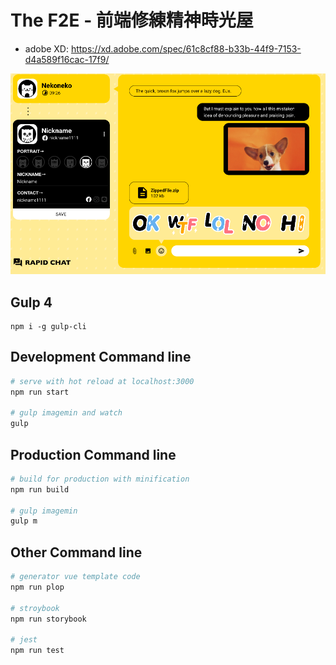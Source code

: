 # The F2E - 前端修練精神時光屋

- adobe XD: https://xd.adobe.com/spec/61c8cf88-b33b-44f9-7153-d4a589f16cac-17f9/

![snapshot png](snapshot.png)


## Gulp 4
``` base
npm i -g gulp-cli
```

## Development Command line
``` bash
# serve with hot reload at localhost:3000
npm run start

# gulp imagemin and watch
gulp
```

## Production Command line
``` bash
# build for production with minification
npm run build

# gulp imagemin
gulp m
```

## Other Command line
``` bash
# generator vue template code
npm run plop

# stroybook
npm run storybook

# jest
npm run test

```